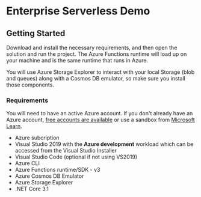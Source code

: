 # Enterprise Serverless Demo

## Getting Started

Download and install the necessary requirements, and then open the solution and run the project. The Azure Functions runtime will load up on your machine and is the same runtime that runs in Azure.

You will use Azure Storage Explorer to interact with your local Storage (blob and queues) along with a Cosmos DB emulator, so make sure you install those components.

### Requirements

You will need to have an active Azure account. If you don't already have an Azure account, [free accounts are available](https://azure.microsoft.com/free/) or use a sandbox from [Microsoft Learn](https://docs.microsoft.com/en-us/learn/).

- Azure subcription
- Visual Studio 2019 with the **Azure development** workload which can be accessed from the Visual Studio Installer
- Visual Studio Code (optional if not using VS2019)
- Azure CLI
- Azure Functions runtime/SDK - v3
- Azure Cosmos DB Emulator
- Azure Storage Explorer
- .NET Core 3.1